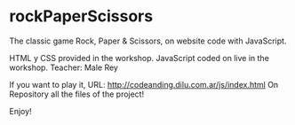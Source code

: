 # rockPaperScissors
The classic game Rock, Paper & Scissors, on website code with JavaScript.

HTML y CSS provided in the workshop.
JavaScript coded on live in the workshop.
Teacher: Male Rey

If you want to play it, URL: http://codeanding.dilu.com.ar/js/index.html 
On Repository all the files of the project!

Enjoy!

